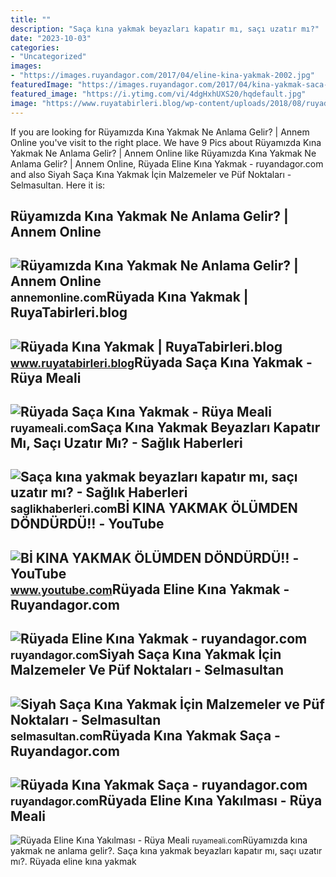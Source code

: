 ```yaml
---
title: ""
description: "Saça kına yakmak beyazları kapatır mı, saçı uzatır mı?"
date: "2023-10-03"
categories:
- "Uncategorized"
images:
- "https://images.ruyandagor.com/2017/04/eline-kina-yakmak-2002.jpg"
featuredImage: "https://images.ruyandagor.com/2017/04/kina-yakmak-saca-1905.jpg"
featured_image: "https://i.ytimg.com/vi/4dgHxhUXS20/hqdefault.jpg"
image: "https://www.ruyatabirleri.blog/wp-content/uploads/2018/08/ruyada-kina-yakmak.jpg"
---
```


If you are looking for Rüyamızda Kına Yakmak Ne Anlama Gelir? | Annem Online you've visit to the right place. We have 9 Pics about Rüyamızda Kına Yakmak Ne Anlama Gelir? | Annem Online like Rüyamızda Kına Yakmak Ne Anlama Gelir? | Annem Online, Rüyada Eline Kına Yakmak - ruyandagor.com and also Siyah Saça Kına Yakmak İçin Malzemeler ve Püf Noktaları - Selmasultan. Here it is:

Rüyamızda Kına Yakmak Ne Anlama Gelir? | Annem Online
-----------------------------------------------------

 ![Rüyamızda Kına Yakmak Ne Anlama Gelir? | Annem Online](https://annemonline.com/wp-content/uploads/2021/01/ruyamizda-kina-yakmak-ne-anlama-gelir_600df14e922fe.jpeg) <small>annemonline.com</small>Rüyada Kına Yakmak | RuyaTabirleri.blog
---------------------------------------

 ![Rüyada Kına Yakmak | RuyaTabirleri.blog](https://www.ruyatabirleri.blog/wp-content/uploads/2018/08/ruyada-kina-yakmak.jpg) <small>www.ruyatabirleri.blog</small>Rüyada Saça Kına Yakmak - Rüya Meali
------------------------------------

 ![Rüyada Saça Kına Yakmak - Rüya Meali](http://ruyameali.com/wp-content/uploads/2019/04/ruyada-saca-kina-boyasi-yakmak-1024x576.jpg) <small>ruyameali.com</small>Saça Kına Yakmak Beyazları Kapatır Mı, Saçı Uzatır Mı? - Sağlık Haberleri
-------------------------------------------------------------------------

 ![Saça kına yakmak beyazları kapatır mı, saçı uzatır mı? - Sağlık Haberleri](https://saglikhaberleri.com/wp-content/uploads/2021/07/saca-kina-yakmak-beyazlari-kapatir-mi-saci-uzatir-mi.jpg) <small>saglikhaberleri.com</small>Bİ KINA YAKMAK ÖLÜMDEN DÖNDÜRDÜ‼️ - YouTube
-------------------------------------------

 ![Bİ KINA YAKMAK ÖLÜMDEN DÖNDÜRDÜ‼️ - YouTube](https://i.ytimg.com/vi/4dgHxhUXS20/hqdefault.jpg) <small>www.youtube.com</small>Rüyada Eline Kına Yakmak - Ruyandagor.com
-----------------------------------------

 ![Rüyada Eline Kına Yakmak - ruyandagor.com](https://images.ruyandagor.com/2017/04/eline-kina-yakmak-2002.jpg) <small>ruyandagor.com</small>Siyah Saça Kına Yakmak İçin Malzemeler Ve Püf Noktaları - Selmasultan
---------------------------------------------------------------------

 ![Siyah Saça Kına Yakmak İçin Malzemeler ve Püf Noktaları - Selmasultan](https://selmasultan.com/wp-content/uploads/2021/09/selmasultan-siyah-saca-kina-nasil-yakilir-tutar-mi-ne-renk-olur.jpg) <small>selmasultan.com</small>Rüyada Kına Yakmak Saça - Ruyandagor.com
----------------------------------------

 ![Rüyada Kına Yakmak Saça - ruyandagor.com](https://images.ruyandagor.com/2017/04/kina-yakmak-saca-1905.jpg) <small>ruyandagor.com</small>Rüyada Eline Kına Yakılması - Rüya Meali
----------------------------------------

 ![Rüyada Eline Kına Yakılması - Rüya Meali](http://ruyameali.com/wp-content/uploads/2017/06/kina-yakmak.jpg) <small>ruyameali.com</small>Rüyamızda kına yakmak ne anlama gelir?. Saça kına yakmak beyazları kapatır mı, saçı uzatır mı?. Rüyada eline kına yakmak
